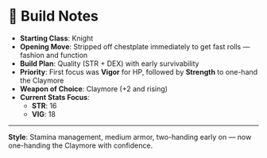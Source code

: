 # 🧱 Build Notes

- **Starting Class**: Knight  
- **Opening Move**: Stripped off chestplate immediately to get fast rolls — fashion and function  
- **Build Plan**: Quality (STR + DEX) with early survivability  
- **Priority**: First focus was **Vigor** for HP, followed by **Strength** to one-hand the Claymore  
- **Weapon of Choice**: Claymore (+2 and rising)  
- **Current Stats Focus**:  
  - **STR**: 16  
  - **VIG**: 18  

---

**Style**: Stamina management, medium armor, two-handing early on — now one-handing the Claymore with confidence.
